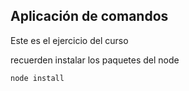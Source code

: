 

## Aplicación de comandos

Este es el ejercicio del curso

recuerden instalar los paquetes del node

```
node install
```